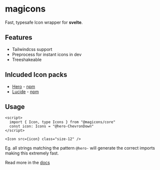 # magicons
Fast, typesafe Icon wrapper for **svelte**.

## Features
- Tailwindcss support
- Preprocess for instant icons in dev
- Treeshakeable

## Inlcuded Icon packs
- [Hero](https://heroicons.com/) - [npm](https://www.npmjs.com/package/@magicons/hero-icons)
- [Lucide](https://lucide.dev/icons/) - [npm](https://www.npmjs.com/package/@magicons/lucide-icons)

## Usage
```svelte
<script>
  import { Icon, type Icons } from "@magicons/core"
  const icon: Icons = "@hero-ChevronDown"
</script>

<Icon src={icon} class="size-12" />
```

Eg. all strings matching the pattern `@hero-` will generate the correct imports making this extremely fast.

Read more in the [docs](https://propolies.github.io/magicons/docs/getting-started/introduction)
